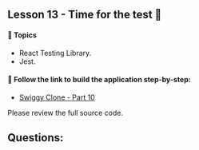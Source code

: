 ## Lesson 13 - Time for the test 🚀

#### 🔸 Topics

- React Testing Library.
- Jest.

#### 🔸 Follow the link to build the application step-by-step:

- [Swiggy Clone - Part 10](https://swiggy-clone.notion.site/Swiggy-Clone-Part-10-Testing-82d6e82fdd444c408432f003f7d323b8?pvs=4)

Please review the full source code.

## Questions:
